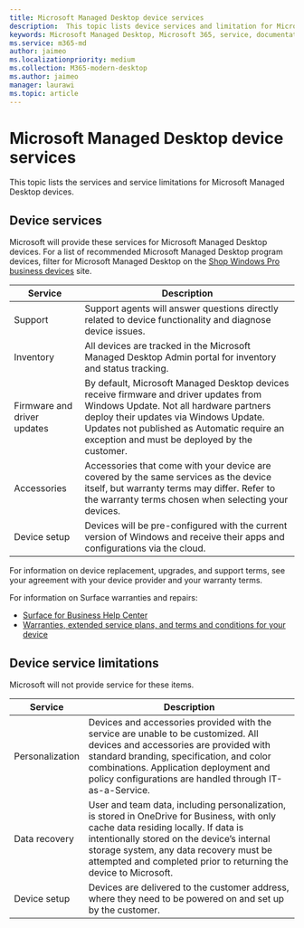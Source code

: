 ```yaml
---
title: Microsoft Managed Desktop device services
description:  This topic lists device services and limitation for Microsoft Managed Desktop.
keywords: Microsoft Managed Desktop, Microsoft 365, service, documentation
ms.service: m365-md
author: jaimeo
ms.localizationpriority: medium
ms.collection: M365-modern-desktop
ms.author: jaimeo
manager: laurawi
ms.topic: article
---
```


# Microsoft Managed Desktop device services

This topic lists the services and service limitations for Microsoft Managed Desktop devices.

## Device services

Microsoft will provide these services for Microsoft Managed Desktop devices. For a list of recommended Microsoft Managed Desktop program devices, filter for Microsoft Managed Desktop on the [Shop Windows Pro business devices](https://www.microsoft.com/windows/business/devices) site.

Service | Description
--- | ---
Support | Support agents will answer questions directly related to device functionality and diagnose device issues.
Inventory | All devices are tracked in the Microsoft Managed Desktop Admin portal for inventory and status tracking.
Firmware and driver updates | By default, Microsoft Managed Desktop devices receive firmware and driver updates from Windows Update. Not all hardware partners deploy their updates via Windows Update. Updates not published as Automatic require an exception and must be deployed by the customer.
Accessories | Accessories that come with your device are covered by the same services as the device itself, but warranty terms may differ. Refer to the warranty terms chosen when selecting your devices. 
Device setup | Devices will be pre-configured with the current version of Windows and receive their apps and configurations via the cloud.

For information on device replacement, upgrades, and support terms, see your agreement with your device provider and your warranty terms.

For information on Surface warranties and repairs:

- [Surface for Business Help Center](https://support.microsoft.com/hub/4339296/surface-for-business-help)
- [Warranties, extended service plans, and terms and conditions for your device](https://support.microsoft.com/help/4040687/info-about-warranties-extended-service-plans-and-terms-conditions)


## Device service limitations

Microsoft will not provide service for these items.

Service | Description
--- | ---  
Personalization | Devices and accessories provided with the service are unable to be customized. All devices and accessories are provided with standard branding, specification, and color combinations. Application deployment and policy configurations are handled through IT-as-a-Service.
Data recovery | User and team data, including personalization, is stored in OneDrive for Business, with only cache data residing locally. If data is intentionally stored on the device’s internal storage system, any data recovery must be attempted and completed prior to returning the device to Microsoft.
Device setup | Devices are delivered to the customer address, where they need to be powered on and set up by the customer.
